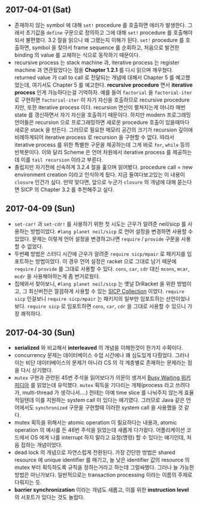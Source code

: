 ## 2017-04-01 (Sat)

* 존재하지 않는 symbol 에 대해 `set!` procedure 를 호출하면 에러가 발생한다. 그래서 초기값을 `define` 구문으로 정의하고 그에 대해 `set!` procedure 를 호출해야되서 불편했다. 3.2 절을 읽으니 왜 그랬는지 이해가 된다. `set!` procedure 를 호출하면, symbol 을 찾아서 frame sequence 를 순회하고, 처음으로 발견한 binding 의 value 를 교체하는 식으로 동작하기 때문이다.
* recursive process 는 stack machine 과, iterative process 는 register machine 과 연관됬었다는 점을 **Chapter 1.2.1** 를 다시 읽으며 깨우쳤다. returned value 가 call to call 로 전달되는 개념에 대해서 Chapter 5 를 예고했었는데, 여기서도 Chapter 5 를 예고한다. **recursive procedure** 면서 **iterative process** 인게 가능하다는걸 기억하자. 예를 들어 `factorial` 을 `factorial-iter` 로 구현하면 `factorial-iter` 이 자기 자신을 호출하므로 recursive procedure 지만, 또한  iterative process 이다. recursion 연산이 펼쳐지는게 아니라 매번 state 를 갱신하면서 자기 자신을 호출하기 때문이다. 하지만 modern 프로그래밍 언어들은 recursion 으로 프로그래밍하면 새로운 procedure 호출이 있을때마다 새로운 stack 을 만든다. 그러므로 필요한 메모리 공간의 크기가 recursion 깊이에 비례하게되어 iterative process 로 recursion 을 구현할 수 없다. 따라서 iterative process 를 위한 특별한 구문을 제공하는데 그게 바로 `for`, `while` 등의 반복문이다. 이와 달리 Scheme 은 언어 차원에서 iterative process 를 제공하는데 이를 `tail recursion` 이라고 부른다.
* 졸립지만 자기전에 신속하게 3.2.4 절을 훑으며 읽어봤다. procedure call = new environment creation 이라고 인식하게 됬다. 지금 들여다보고있는 이 내용이 `closure` 인건가 싶다. 만약 맞다면, 앞으로 누군가 `closure` 의 개념에 대해 묻는다면 SICP 의 Chapter 3.2 를 추천해주고 싶다.

## 2017-04-09 (Sun)

* `set-car!` 과 `set-cdr!` 를 사용하기 위한 첫 시도는 근우가 알려준 neil/sicp 를 사용하는 방법이었다. `#lang planet neil/sicp` 로 언어 설정을 변경하면 사용할 수 있었다. 문제는 이렇게 언어 설정을 변경하고나면 `require` / `provide` 구문을 사용할 수 없었다.
* 두번째 방법은 스터디 시간에 근우가 알려준 `require sicp/mpair` 로 패키지를 임포트하는 방법이었다. 이 경우 언어 설정은 racket 으로 그대로 남기 때문에 `require` / `provide` 를 그대로 사용할 수 있다. `cons`, `car`, `cdr` 대신 `mcons`, `mcar`, `mcdr` 을 사용해야하는게 좀 번거로웠다.
* 집에와서 찾아보니, `#lang planet neil/sicp` 는 옛날 DrRacket 을 위한 방법이고, 그 최신버전은 깔끔하게 사용할 수 있는 [SICP Collection](http://docs.racket-lang.org/sicp-manual/index.html) 이었다. `require sicp` 인걸보니 `require sicp/mpair` 는 패키지의 일부만 임포트하는 선언이었나보다. `require sicp` 로 임포트하면 `cons`, `car`, `cdr` 을 그대로 사용할 수 있으니 가장 쾌적하다.

## 2017-04-30 (Sun)

* **serialized** 와 비교해서 **interleaved** 의 개념을 이해한것이 한가지 수확이다. 
* concurrency 문제는 데이터베이스 수업 시간에나 꽤 심도있게 다뤘었다. 그러나 이는 비단 데이터베이스의 문제가 아니라 CS 의 각 계층별로 존재하는 문제라는 점을 다시 상기했다.
* `mutex` 구현과 관련된 45번 주석을 읽어보다가 의문이 생겨서 [Busy Waiting 위키피디아](https://en.wikipedia.org/wiki/Busy_waiting#Alternatives) 를 읽었는데 유익했다. `mutex` 획득을 기다리는 개체(process 라고 쓰려다가, multi-thread 가 생각나서....) 한테는 아예 time slice 를 나눠주지 않는게 효율적일텐데 이를 지원하는 system call 이 있다는 얘기였다. 그러므로 Java 같은 언어에서도 `synchronized` 구문을 구현할때 이러한 system call 을 사용했을 것 같다.
* mutex 획득을 위해서는 atomic operation 이 필요하다는 내용과, atomic operation 의 예시를 든 46번 주석을 읽었는데 새롭게 다가왔다. 어플리케이션 코드에서 OS 에게 나를 interrupt 하지 말라고 요청(명령) 할 수 있다는 얘기인데, 처음 접하는 개념이었다.
* dead lock 의 개념으로 자연스럽게 전환된다. 가장 간단한 방법은 shared resource 에 unique identifier 를 매기고, 늘 낮은 identifier 값의 resource 의 mutex 부터 획득하도록 규칙을 정하는거라고 하는데 그럴싸했다. 그러나 늘 가능한 방법은 아닌가보다. 일반적으로는 transaction processing 이라는 이름의 주제로 다뤄지는 듯.
* **barrier synchronization** 이라는 개념도 새롭고, 이를 위한 **instruction level** 의 서포트가 있다는 것도 놀랍다.   